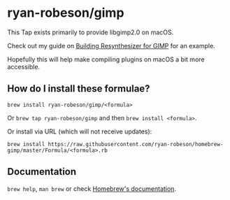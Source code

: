 # ryan-robeson/gimp

This Tap exists primarily to provide libgimp2.0 on macOS.

Check out my guide on [Building Resynthesizer for GIMP](https://gist.github.com/ryan-robeson/5841f712ff23c910bbbfac793c16bfad) for an example.

Hopefully this will help make compiling plugins on macOS a bit more accessible.

## How do I install these formulae?
`brew install ryan-robeson/gimp/<formula>`

Or `brew tap ryan-robeson/gimp` and then `brew install <formula>`.

Or install via URL (which will not receive updates):

```
brew install https://raw.githubusercontent.com/ryan-robeson/homebrew-gimp/master/Formula/<formula>.rb
```

## Documentation
`brew help`, `man brew` or check [Homebrew's documentation](https://docs.brew.sh).
